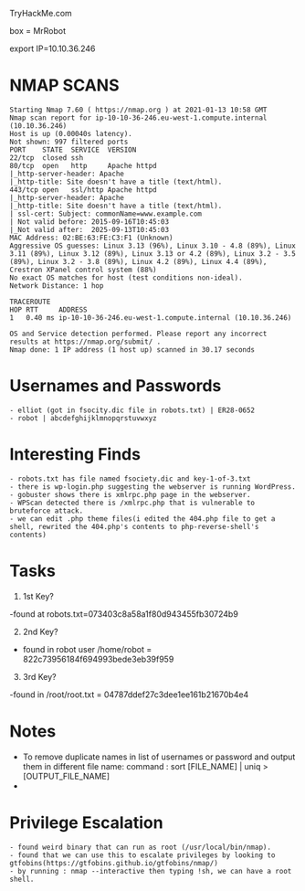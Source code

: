 TryHackMe.com

box = MrRobot

export IP=10.10.36.246

# NMAP SCANS

```
Starting Nmap 7.60 ( https://nmap.org ) at 2021-01-13 10:58 GMT
Nmap scan report for ip-10-10-36-246.eu-west-1.compute.internal (10.10.36.246)
Host is up (0.00040s latency).
Not shown: 997 filtered ports
PORT    STATE  SERVICE  VERSION
22/tcp  closed ssh
80/tcp  open   http     Apache httpd
|_http-server-header: Apache
|_http-title: Site doesn't have a title (text/html).
443/tcp open   ssl/http Apache httpd
|_http-server-header: Apache
|_http-title: Site doesn't have a title (text/html).
| ssl-cert: Subject: commonName=www.example.com
| Not valid before: 2015-09-16T10:45:03
|_Not valid after:  2025-09-13T10:45:03
MAC Address: 02:BE:63:FE:C3:F1 (Unknown)
Aggressive OS guesses: Linux 3.13 (96%), Linux 3.10 - 4.8 (89%), Linux 3.11 (89%), Linux 3.12 (89%), Linux 3.13 or 4.2 (89%), Linux 3.2 - 3.5 (89%), Linux 3.2 - 3.8 (89%), Linux 4.2 (89%), Linux 4.4 (89%), Crestron XPanel control system (88%)
No exact OS matches for host (test conditions non-ideal).
Network Distance: 1 hop

TRACEROUTE
HOP RTT     ADDRESS
1   0.40 ms ip-10-10-36-246.eu-west-1.compute.internal (10.10.36.246)

OS and Service detection performed. Please report any incorrect results at https://nmap.org/submit/ .
Nmap done: 1 IP address (1 host up) scanned in 30.17 seconds

```

# Usernames and Passwords

```
- elliot (got in fsocity.dic file in robots.txt) | ER28-0652
- robot | abcdefghijklmnopqrstuvwxyz
```

# Interesting Finds

```
- robots.txt has file named fsociety.dic and key-1-of-3.txt
- there is wp-login.php suggesting the webserver is running WordPress.
- gobuster shows there is xmlrpc.php page in the webserver.
- WPScan detected there is /xmlrpc.php that is vulnerable to bruteforce attack.
- we can edit .php theme files(i edited the 404.php file to get a shell, rewrited the 404.php's contents to php-reverse-shell's contents)

```


# Tasks

1. 1st Key?

-found at robots.txt=073403c8a58a1f80d943455fb30724b9

2. 2nd Key?

- found in robot user /home/robot = 822c73956184f694993bede3eb39f959

3. 3rd Key?

-found in /root/root.txt = 04787ddef27c3dee1ee161b21670b4e4

# Notes

* To remove duplicate names in list of usernames or password and output them in different file name:
        command : sort [FILE_NAME] | uniq > [OUTPUT_FILE_NAME]
*

# Privilege Escalation

```
- found weird binary that can run as root (/usr/local/bin/nmap).
- found that we can use this to escalate privileges by looking to gtfobins(https://gtfobins.github.io/gtfobins/nmap/)
- by running : nmap --interactive then typing !sh, we can have a root shell.
